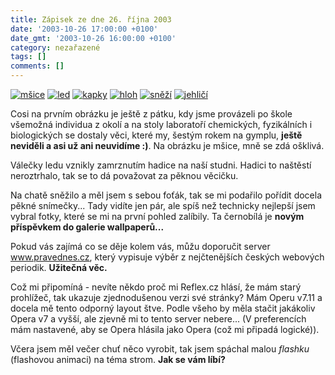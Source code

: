 ```yaml
---
title: Zápisek ze dne 26. října 2003
date: '2003-10-26 17:00:00 +0100'
date_gmt: '2003-10-26 16:00:00 +0100'
category: nezařazené
tags: []
comments: []
---
```

<div >  <a href="/assets/migrated/old-images/msice.jpg"><img alt="mšice" src="/assets/migrated/old-images/msice.jpg"></a>  <a href="/assets/migrated/old-images/led.jpg"><img alt="led" src="/assets/migrated/old-images/led.jpg"></a>  <a href="wallpaper.php"><img alt="kapky" src="/assets/migrated/old-images/kapky.jpg"></a>  <a href="/assets/migrated/old-images/hloh.jpg"><img alt="hloh" src="/assets/migrated/old-images/hloh.jpg"></a>  <a href="/assets/migrated/old-images/snezi.jpg"><img alt="sněží" src="/assets/migrated/old-images/snezi.jpg"></a>  <a href="/assets/migrated/old-images/jehlici.jpg"><img alt="jehličí" src="/assets/migrated/old-images/jehlici.jpg"></a>  </div>
<p>Cosi na prvním obrázku je ještě z pátku, kdy jsme provázeli po škole všemožná individua  z okolí a na stoly laboratoří chemických, fyzikálních i biologických se dostaly věci,  které my, šestým rokem na gymplu, <strong>ještě neviděli a asi už ani neuvidíme :)</strong>. Na obrázku je  mšice, mně se zdá ošklivá.</p>
<p>Válečky ledu vznikly zamrznutím hadice na naší studni. Hadici to naštěstí neroztrhalo,  tak se to dá považovat za pěknou věcičku.</p>
<p>Na chatě sněžilo a měl jsem s sebou foťák, tak se mi podařilo pořídit docela pěkné snímečky...  Tady vidíte jen pár, ale spíš než technicky nejlepší jsem vybral fotky, které se mi na první  pohled zalíbily. Ta černobílá je <strong>novým příspěvkem do galerie wallpaperů...</strong></p>
<p>Pokud vás zajímá co se děje kolem vás, můžu doporučit server  <a href="https://www.pravednes.cz/" target="_blank">www.pravednes.cz</a>, který vypisuje výběr  z nejčtenějších českých webových periodik. <strong>Užitečná věc.</strong></p>
<p>Což mi připomíná - nevíte někdo proč mi Reflex.cz hlásí, že mám starý prohlížeč, tak ukazuje  zjednodušenou verzi své stránky? Mám Operu v7.11 a docela mě tento odporný layout štve.  Podle všeho by měla stačit jakákoliv Opera v7 a vyšší, ale zjevně mi to tento server nebere...  (V preferencích mám nastavené, aby se Opera hlásila jako Opera (což mi připadá logické)).</p>
<p>Včera jsem měl večer chuť něco vyrobit, tak jsem spáchal malou  <i title="tady býval odkaz na soubor 'stromy.htm'">flashku</i> (flashovou animaci) na téma strom. <strong>Jak se vám líbí?</strong></p>
